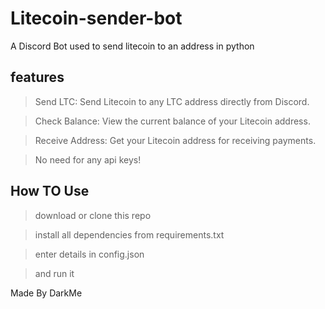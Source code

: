 # Litecoin-sender-bot
A Discord Bot used to send litecoin to an address
in python

## features
> Send LTC: Send Litecoin to any LTC address directly from Discord.

> Check Balance: View the current balance of your Litecoin address.


> Receive Address: Get your Litecoin address for receiving payments.

> No need for any api keys!

## How TO Use
> download or clone this repo

> install all dependencies from requirements.txt

> enter details in config.json

> and run it



Made By DarkMe

